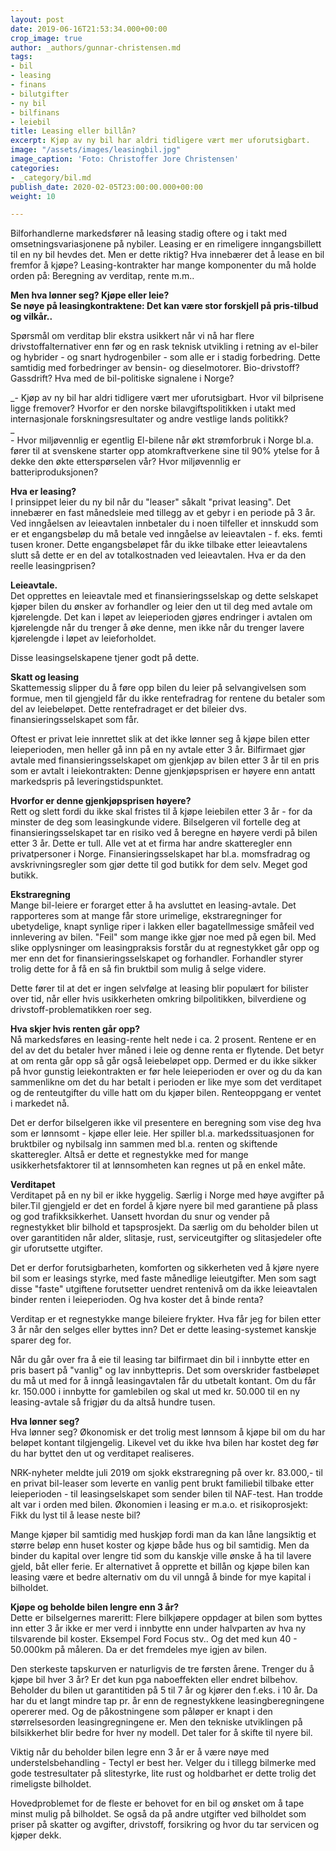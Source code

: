 ```yaml
---
layout: post
date: 2019-06-16T21:53:34.000+00:00
crop_image: true
author: _authors/gunnar-christensen.md
tags:
- bil
- leasing
- finans
- bilutgifter
- ny bil
- bilfinans
- leiebil
title: Leasing eller billån?
excerpt: Kjøp av ny bil har aldri tidligere vært mer uforutsigbart.
image: "/assets/images/leasingbil.jpg"
image_caption: 'Foto: Christoffer Jore Christensen'
categories:
- _category/bil.md
publish_date: 2020-02-05T23:00:00.000+00:00
weight: 10

---
```

Bilforhandlerne markedsfører nå leasing stadig oftere og i takt med omsetningsvariasjonene på nybiler. Leasing er en rimeligere inngangsbillett til en ny bil hevdes det. Men er dette riktig? Hva innebærer det å lease en bil fremfor å kjøpe? Leasing-kontrakter har mange komponenter du må holde orden på: Beregning av verditap, rente m.m..

**Men hva lønner seg? Kjøpe eller leie?  
Se nøye på leasingkontraktene: Det kan være stor forskjell på pris-tilbud og vilkår..**

Spørsmål om verditap blir ekstra usikkert når vi nå har flere drivstoffalternativer enn før og en rask teknisk utvikling i retning av el-biler og hybrider - og snart hydrogenbiler - som alle er i stadig forbedring. Dette samtidig med forbedringer av bensin- og dieselmotorer. Bio-drivstoff? Gassdrift? Hva med de bil-politiske signalene i Norge?

_- Kjøp av ny bil har aldri tidligere vært mer uforutsigbart. Hvor vil bilprisene ligge fremover? Hvorfor er den norske bilavgiftspolitikken i utakt med internasjonale forskningsresultater og andre vestlige lands politikk?  
_  
\- Hvor miljøvennlig er egentlig El-bilene når økt strømforbruk i Norge bl.a. fører til at svenskene starter opp atomkraftverkene sine til 90% ytelse for å dekke den økte etterspørselen vår? Hvor miljøvennlig er batteriproduksjonen?

**Hva er leasing?**  
I prinsippet leier du ny bil når du "leaser" såkalt "privat leasing". Det innebærer en fast månedsleie med tillegg av et gebyr i en periode på 3 år. Ved inngåelsen av leieavtalen innbetaler du i noen tilfeller et innskudd som er et engangsbeløp du må betale ved inngåelse av leieavtalen - f. eks. femti tusen kroner. Dette engangsbeløpet får du ikke tilbake etter leieavtalens slutt så dette er en del av totalkostnaden ved leieavtalen. Hva er da den reelle leasingprisen?

**Leieavtale.**  
Det opprettes en leieavtale med et finansieringsselskap og dette selskapet kjøper bilen du ønsker av forhandler og leier den ut til deg med avtale om kjørelengde. Det kan i løpet av leieperioden gjøres endringer i avtalen om kjørelengde når du trenger å øke denne, men ikke når du trenger lavere kjørelengde i løpet av leieforholdet.

Disse leasingselskapene tjener godt på dette.

**Skatt og leasing**  
Skattemessig slipper du å føre opp bilen du leier på selvangivelsen som formue, men til gjengjeld får du ikke rentefradrag for rentene du betaler som del av leiebeløpet. Dette rentefradraget er det bileier dvs. finansieringsselskapet som får.

Oftest er privat leie innrettet slik at det ikke lønner seg å kjøpe bilen etter leieperioden, men heller gå inn på en ny avtale etter 3 år. Bilfirmaet gjør avtale med finansieringsselskapet om gjenkjøp av bilen etter 3 år til en pris som er avtalt i leiekontrakten: Denne gjenkjøpsprisen er høyere enn antatt markedspris på leveringstidspunktet.

**Hvorfor er denne gjenkjøpsprisen høyere?**  
Rett og slett fordi du ikke skal fristes til å kjøpe leiebilen etter 3 år - for da minster de deg som leasingkunde videre. Bilselgeren vil fortelle deg at finansieringsselskapet tar en risiko ved å beregne en høyere verdi på bilen etter 3 år. Dette er tull. Alle vet at et firma har andre skatteregler enn privatpersoner i Norge. Finansieringsselskapet har bl.a. momsfradrag og avskrivningsregler som gjør dette til god butikk for dem selv. Meget god butikk.

**Ekstraregning**  
Mange bil-leiere er forarget etter å ha avsluttet en leasing-avtale. Det rapporteres som at mange får store urimelige, ekstraregninger for ubetydelige, knapt synlige riper i lakken eller bagatellmessige småfeil ved innlevering av bilen. "Feil" som mange ikke gjør noe med på egen bil. Med slike opplysninger om leasingpraksis forstår du at regnestykket går opp og mer enn det for finansieringsselskapet og forhandler. Forhandler styrer trolig dette for å få en så fin bruktbil som mulig å selge videre.

Dette fører til at det er ingen selvfølge at leasing blir populært for bilister over tid, når eller hvis usikkerheten omkring bilpolitikken, bilverdiene og drivstoff-problematikken roer seg.

**Hva skjer hvis renten går opp?**  
Nå markedsføres en leasing-rente helt nede i ca. 2 prosent. Rentene er en del av det du betaler hver måned i leie og denne renta er flytende. Det betyr at om renta går opp så går også leiebeløpet opp. Dermed er du ikke sikker på hvor gunstig leiekontrakten er før hele leieperioden er over og du da kan sammenlikne om det du har betalt i perioden er like mye som det verditapet og de renteutgifter du ville hatt om du kjøper bilen. Renteoppgang er ventet i markedet nå.

Det er derfor bilselgeren ikke vil presentere en beregning som vise deg hva som er lønnsomt - kjøpe eller leie. Her spiller bl.a. markedssituasjonen for bruktbiler og nybilsalg inn sammen med bl.a. renten og skiftende skatteregler. Altså er dette et regnestykke med for mange usikkerhetsfaktorer til at lønnsomheten kan regnes ut på en enkel måte.

**Verditapet**  
Verditapet på en ny bil er ikke hyggelig. Særlig i Norge med høye avgifter på biler.Til gjengjeld er det en fordel å kjøre nyere bil med garantiene på plass og god trafikksikkerhet. Uansett hvordan du snur og vender på regnestykket blir bilhold et tapsprosjekt. Da særlig om du beholder bilen ut over garantitiden når alder, slitasje, rust, serviceutgifter og slitasjedeler ofte gir uforutsette utgifter.

Det er derfor forutsigbarheten, komforten og sikkerheten ved å kjøre nyere bil som er leasings styrke, med faste månedlige leieutgifter. Men som sagt disse "faste" utgiftene forutsetter uendret rentenivå om da ikke leieavtalen binder renten i leieperioden. Og hva koster det å binde renta?

Verditap er et regnestykke mange bileiere frykter. Hva får jeg for bilen etter 3 år når den selges eller byttes inn? Det er dette leasing-systemet kanskje sparer deg for.

Når du går over fra å eie til leasing tar bilfirmaet din bil i innbytte etter en pris basert på "vanlig" og lav innbyttepris. Det som overskrider fastbeløpet du må ut med for å inngå leasingavtalen får du utbetalt kontant. Om du får kr. 150.000 i innbytte for gamlebilen og skal ut med kr. 50.000 til en ny leasing-avtale så frigjør du da altså hundre tusen.

**Hva lønner seg?**  
Hva lønner seg? Økonomisk er det trolig mest lønnsom å kjøpe bil om du har beløpet kontant tilgjengelig. Likevel vet du ikke hva bilen har kostet deg før du har byttet den ut og verditapet realiseres.

NRK-nyheter meldte juli 2019 om sjokk ekstraregning på over kr. 83.000,- til en privat bil-leaser som leverte en vanlig pent brukt familiebil tilbake etter leieperioden - til leasingselskapet som sender bilen til NAF-test. Han trodde alt var i orden med bilen. Økonomien i leasing er m.a.o. et risikoprosjekt: Fikk du lyst til å lease neste bil?

Mange kjøper bil samtidig med huskjøp fordi man da kan låne langsiktig et større beløp enn huset koster og kjøpe både hus og bil samtidig. Men da binder du kapital over lengre tid som du kanskje ville ønske å ha til lavere gjeld, båt eller ferie. Er alternativet å opprette et billån og kjøpe bilen kan leasing være et bedre alternativ om du vil unngå å binde for mye kapital i bilholdet.

**Kjøpe og beholde bilen lengre enn 3 år?**  
Dette er bilselgernes mareritt: Flere bilkjøpere oppdager at bilen som byttes inn etter 3 år ikke er mer verd i innbytte enn under halvparten av hva ny tilsvarende bil koster. Eksempel Ford Focus stv.. Og det med kun 40 - 50.000km på måleren. Da er det fremdeles mye igjen av bilen.

Den sterkeste tapskurven er naturligvis de tre førsten årene. Trenger du å kjøpe bil hver 3 år? Er det kun pga naboeffekten eller endret bilbehov. Beholder du bilen ut garantitiden på 5 til 7 år og kjører den f.eks. i 10 år. Da har du et langt mindre tap pr. år enn de regnestykkene leasingberegningene opererer med. Og de påkostningene som påløper er knapt i den størrelsesorden leasingregningene er. Men den tekniske utviklingen på bilsikkerhet blir bedre for hver ny modell. Det taler for å skifte til nyere bil.

Viktig når du beholder bilen legre enn 3 år er å være nøye med understelsbehandling - Tectyl er best her. Velger du i tillegg bilmerke med gode testresultater på slitestyrke, lite rust og holdbarhet er dette trolig det rimeligste bilholdet.

Hovedproblemet for de fleste er behovet for en bil og ønsket om å tape minst mulig på bilholdet. Se også da på andre utgifter ved bilholdet som priser på skatter og avgifter, drivstoff, forsikring og hvor du tar servicen og kjøper dekk.